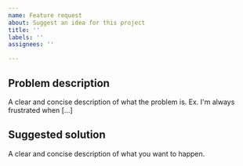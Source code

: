 ```yaml
---
name: Feature request
about: Suggest an idea for this project
title: ''
labels: ''
assignees: ''

---
```


## Problem description
A clear and concise description of what the problem is. Ex. I'm always frustrated when [...]

## Suggested solution
A clear and concise description of what you want to happen.